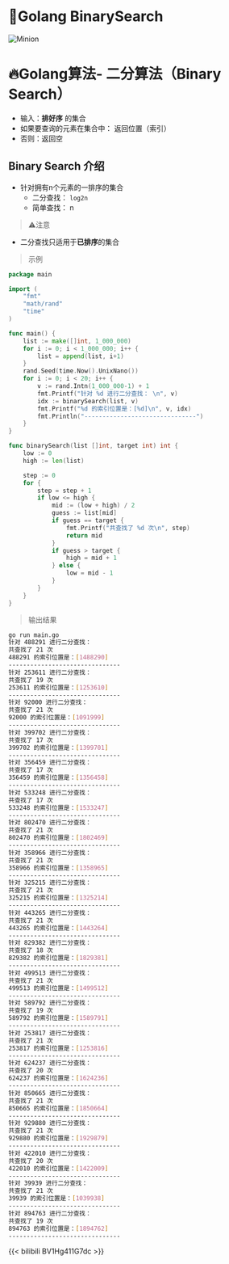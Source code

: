 # 🚀Golang BinarySearch

![Minion](https://plus.unsplash.com/premium_photo-1668461477148-3624cd4f7b71?ixlib=rb-4.0.3&ixid=M3wxMjA3fDB8MHxwaG90by1wYWdlfHx8fGVufDB8fHx8fA%3D%3D&auto=format&fit=crop&w=1642&q=80)
# 🔥Golang算法- 二分算法（Binary Search）
* 输入：**排好序** 的集合
* 如果要查询的元素在集合中： 返回位置（索引）
* 否则：返回空
<!--more-->

## Binary Search 介绍
* 针对拥有n个元素的一排序的集合
    * 二分查找： ``log2n``
    * 简单查找： n
    
> ⚠️注意
* 二分查找只适用于**已排序**的集合

> 示例

```go
package main

import (
	"fmt"
	"math/rand"
	"time"
)

func main() {
	list := make([]int, 1_000_000)
	for i := 0; i < 1_000_000; i++ {
		list = append(list, i+1)
	}
	rand.Seed(time.Now().UnixNano())
	for i := 0; i < 20; i++ {
		v := rand.Intn(1_000_000-1) + 1
		fmt.Printf("针对 %d 进行二分查找： \n", v)
		idx := binarySearch(list, v)
		fmt.Printf("%d 的索引位置是：[%d]\n", v, idx)
		fmt.Println("-------------------------------")
	}
}

func binarySearch(list []int, target int) int {
	low := 0
	high := len(list)

	step := 0
	for {
		step = step + 1
		if low <= high {
			mid := (low + high) / 2
			guess := list[mid]
			if guess == target {
				fmt.Printf("共查找了 %d 次\n", step)
				return mid
			}
			if guess > target {
				high = mid + 1
			} else {
				low = mid - 1
			}
		}
	}
}

```

> 输出结果
```bash
go run main.go
针对 488291 进行二分查找： 
共查找了 21 次
488291 的索引位置是：[1488290]
-------------------------------
针对 253611 进行二分查找： 
共查找了 19 次
253611 的索引位置是：[1253610]
-------------------------------
针对 92000 进行二分查找： 
共查找了 21 次
92000 的索引位置是：[1091999]
-------------------------------
针对 399702 进行二分查找： 
共查找了 17 次
399702 的索引位置是：[1399701]
-------------------------------
针对 356459 进行二分查找： 
共查找了 17 次
356459 的索引位置是：[1356458]
-------------------------------
针对 533248 进行二分查找： 
共查找了 17 次
533248 的索引位置是：[1533247]
-------------------------------
针对 802470 进行二分查找： 
共查找了 21 次
802470 的索引位置是：[1802469]
-------------------------------
针对 358966 进行二分查找： 
共查找了 21 次
358966 的索引位置是：[1358965]
-------------------------------
针对 325215 进行二分查找： 
共查找了 21 次
325215 的索引位置是：[1325214]
-------------------------------
针对 443265 进行二分查找： 
共查找了 21 次
443265 的索引位置是：[1443264]
-------------------------------
针对 829382 进行二分查找： 
共查找了 18 次
829382 的索引位置是：[1829381]
-------------------------------
针对 499513 进行二分查找： 
共查找了 21 次
499513 的索引位置是：[1499512]
-------------------------------
针对 589792 进行二分查找： 
共查找了 19 次
589792 的索引位置是：[1589791]
-------------------------------
针对 253817 进行二分查找： 
共查找了 21 次
253817 的索引位置是：[1253816]
-------------------------------
针对 624237 进行二分查找： 
共查找了 20 次
624237 的索引位置是：[1624236]
-------------------------------
针对 850665 进行二分查找： 
共查找了 21 次
850665 的索引位置是：[1850664]
-------------------------------
针对 929880 进行二分查找： 
共查找了 21 次
929880 的索引位置是：[1929879]
-------------------------------
针对 422010 进行二分查找： 
共查找了 20 次
422010 的索引位置是：[1422009]
-------------------------------
针对 39939 进行二分查找： 
共查找了 21 次
39939 的索引位置是：[1039938]
-------------------------------
针对 894763 进行二分查找： 
共查找了 19 次
894763 的索引位置是：[1894762]
-------------------------------
```

{{< bilibili BV1Hg411G7dc >}}
